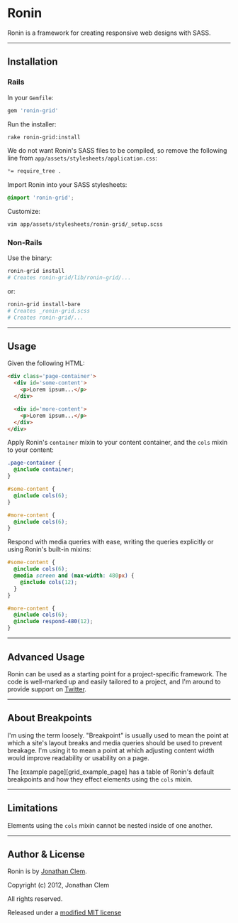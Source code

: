 # Ronin

Ronin is a framework for creating responsive web designs with SASS.

---

## Installation

### Rails

In your `Gemfile`:

```ruby
gem 'ronin-grid' 
```

Run the installer:

```bash
rake ronin-grid:install
```

We do not want Ronin's SASS files to be compiled, so remove the following line
from `app/assets/stylesheets/application.css`:

```css
*= require_tree .
```

Import Ronin into your SASS stylesheets:

```scss
@import 'ronin-grid';
```

Customize:

```bash
vim app/assets/stylesheets/ronin-grid/_setup.scss
```

### Non-Rails

Use the binary:

```bash
ronin-grid install
# Creates ronin-grid/lib/ronin-grid/...
```

or:

```bash
ronin-grid install-bare
# Creates _ronin-grid.scss
# Creates ronin-grid/...
```
---

## Usage

Given the following HTML:

```html
<div class='page-container'>
  <div id='some-content'>
    <p>Lorem ipsum...</p>
  </div>

  <div id='more-content'>
    <p>Lorem ipsum...</p>
  </div>
</div>
```

Apply Ronin's `container` mixin to your content container, and the `cols` mixin to your content:

```scss
.page-container {
  @include container;
}

#some-content {
  @include cols(6);
}

#more-content {
  @include cols(6);
}
```

Respond with media queries with ease, writing the queries explicitly or using Ronin's built-in mixins:

```scss
#some-content {
  @include cols(6);
  @media screen and (max-width: 480px) {
    @include cols(12);
  }
}

#more-content {
  @include cols(6);
  @include respond-480(12);
}
```
---

## Advanced Usage

Ronin can be used as a starting point for a project-specific framework. The code is well-marked up and easily tailored to a project, and I'm around to provide support on [Twitter][twitter].

---

## About Breakpoints

I'm using the term loosely. "Breakpoint" is usually used to mean the point at which a site's layout breaks and media queries should be used to prevent breakage. I'm using it to mean a point at which adjusting content width would improve readability or usability on a page. 

The [example page][grid_example_page] has a table of Ronin's default breakpoints and how they effect elements using the `cols` mixin.

---

## Limitations

Elements using the `cols` mixin cannot be nested inside of one another.

---

## Author & License

Ronin is by [Jonathan Clem][jonathan_clem].

Copyright (c) 2012, Jonathan Clem

All rights reserved.

Released under a [modified MIT license][license]

[twitter]: http://twitter.com/_clem
[license]: http://github.com/jclem/ronin-grid/tree/master/LICENSE.md
[jonathan_clem]: http://jclem.net
